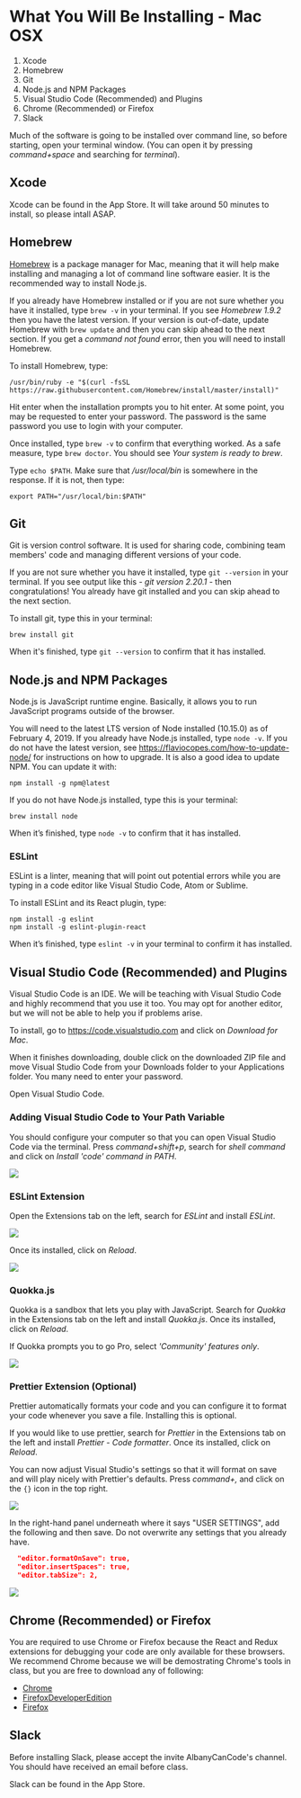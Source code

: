 # What You Will Be Installing - Mac OSX

1. Xcode
2. Homebrew
3. Git
4. Node.js and NPM Packages
5. Visual Studio Code (Recommended) and Plugins
6. Chrome (Recommended) or Firefox
7. Slack

Much of the software is going to be installed over command line, so before starting, open your terminal window. (You can open it by pressing _command+space_ and searching for _terminal_).

## Xcode

Xcode can be found in the App Store. It will take around 50 minutes to install, so please intall ASAP.

## Homebrew

[Homebrew](https://brew.sh/) is a package manager for Mac, meaning that it will help make installing and managing a lot of command line software easier. It is the recommended way to install Node.js.

If you already have Homebrew installed or if you are not sure whether you have it installed, type `brew -v` in your terminal. If you see _Homebrew 1.9.2_ then you have the latest version. If your version is out-of-date, update Homebrew with `brew update` and then you can skip ahead to the next section. If you get a _command not found_ error, then you will need to install Homebrew.

To install Homebrew, type:

```shell
/usr/bin/ruby -e "$(curl -fsSL https://raw.githubusercontent.com/Homebrew/install/master/install)"
```

Hit enter when the installation prompts you to hit enter. At some point, you may be requested to enter your password. The password is the same password you use to login with your computer.

Once installed, type `brew -v` to confirm that everything worked. As a safe measure, type `brew doctor`. You should see _Your system is ready to brew_.

Type `echo $PATH`. Make sure that _/usr/local/bin_ is somewhere in the response. If it is not, then type:

```shell
export PATH="/usr/local/bin:$PATH"
```

## Git

Git is version control software. It is used for sharing code, combining team members' code and managing different versions of your code.

If you are not sure whether you have it installed, type `git --version` in your terminal. If you see output like this - _git version 2.20.1_ - then congratulations! You already have git installed and you can skip ahead to the next section.

To install git, type this in your terminal:

```shell
brew install git
```

When it's finished, type `git --version` to confirm that it has installed.

## Node.js and NPM Packages

Node.js is JavaScript runtime engine. Basically, it allows you to run JavaScript programs outside of the browser.

You will need to the latest LTS version of Node installed (10.15.0) as of February 4, 2019. If you already have Node.js installed, type `node -v`. If you do not have the latest version, see https://flaviocopes.com/how-to-update-node/ for instructions on how to upgrade. It is also a good idea to update NPM. You can update it with:

```shell
npm install -g npm@latest
```

If you do not have Node.js installed, type this is your terminal:

```shell
brew install node
```

When it’s finished, type `node -v` to confirm that it has installed.

### ESLint

ESLint is a linter, meaning that will point out potential errors while you are typing in a code editor like Visual Studio Code, Atom or Sublime.

To install ESLint and its React plugin, type:

```shell
npm install -g eslint
npm install -g eslint-plugin-react
```

When it’s finished, type `eslint -v` in your terminal to confirm it has installed.

## Visual Studio Code (Recommended) and Plugins

Visual Studio Code is an IDE. We will be teaching with Visual Studio Code and highly recommend that you use it too. You may opt for another editor, but we will not be able to help you if problems arise.

To install, go to https://code.visualstudio.com and click on _Download for Mac_.

When it finishes downloading, double click on the downloaded ZIP file and move Visual Studio Code from your Downloads folder to your Applications folder. You many need to enter your password.

Open Visual Studio Code.

### Adding Visual Studio Code to Your Path Variable

You should configure your computer so that you can open Visual Studio Code via the terminal. Press _command+shift+p_, search for _shell command_ and click on _Install 'code' command in PATH_.

![](install-screens/vscode-mac-path.png)

### ESLint Extension

Open the Extensions tab on the left, search for _ESLint_ and install _ESLint_.

![](install-screens/vscode-eslint.png)

Once its installed, click on _Reload_.

![](install-screens/vscode-eslint-reload.png)

### Quokka.js

Quokka is a sandbox that lets you play with JavaScript. Search for _Quokka_ in the Extensions tab on the left and install _Quokka.js_. Once its installed, click on _Reload_.

If Quokka prompts you to go Pro, select _'Community' features only_.

![](install-screens/vscode-quokka-prompt.png)

### Prettier Extension (Optional)

Prettier automatically formats your code and you can configure it to format your code whenever you save a file. Installing this is optional.

If you would like to use prettier, search for _Prettier_ in the Extensions tab on the left and install _Prettier - Code formatter_. Once its installed, click on _Reload_.

You can now adjust Visual Studio's settings so that it will format on save and will play nicely with Prettier's defaults. Press _command+,_ and click on the `{}` icon in the top right.

![](install-screens/settings-icon.png)

In the right-hand panel underneath where it says "USER SETTINGS", add the following and then save. Do not overwrite any settings that you already have.

```json
  "editor.formatOnSave": true,
  "editor.insertSpaces": true,
  "editor.tabSize": 2,
```

![](install-screens/prettier-settings.png)

## Chrome (Recommended) or Firefox

You are required to use Chrome or Firefox because the React and Redux extensions for debugging your code are only available for these browsers. We recommend Chrome because we will be demostrating Chrome's tools in class, but you are free to download any of following:

- [Chrome](https://www.google.com/chrome/)
- [FirefoxDeveloperEdition](https://www.mozilla.org/en-US/firefox/developer/)
- [Firefox](https://www.mozilla.org/en-US/firefox/)

## Slack

Before installing Slack, please accept the invite AlbanyCanCode's channel. You should have received an email before class.

Slack can be found in the App Store.

